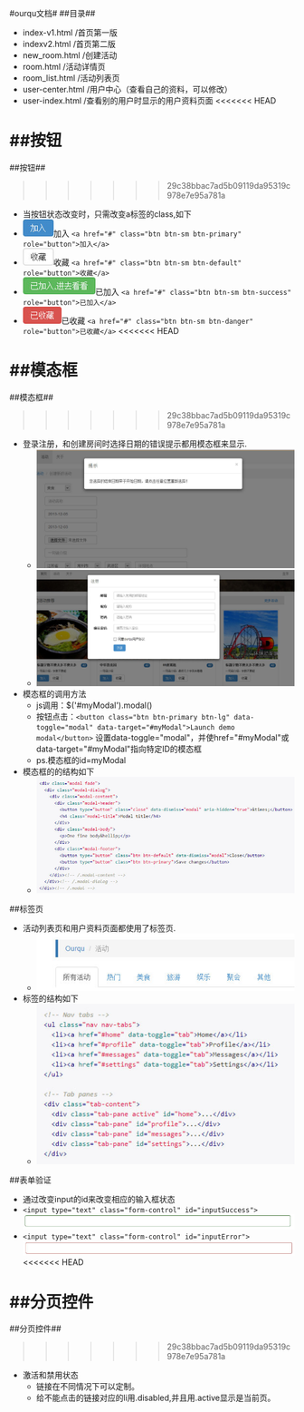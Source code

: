 #ourqu文档#
##目录##
* index-v1.html /首页第一版
* indexv2.html /首页第二版
* new_room.html /创建活动
* room.html /活动详情页
* room_list.html /活动列表页
* user-center.html /用户中心（查看自己的资料，可以修改）
* user-index.html /查看别的用户时显示的用户资料页面
<<<<<<< HEAD

##按钮
=======
##按钮##
>>>>>>> 29c38bbac7ad5b09119da95319c978e7e95a781a
* 当按钮状态改变时，只需改变a标签的class,如下
* ![Alt text](add.jpg)加入 `<a href="#" class="btn btn-sm btn-primary" role="button">加入</a>`
* ![Alt text](fav.jpg)收藏 `<a href="#" class="btn btn-sm btn-default" role="button">收藏</a>`
* ![Alt text](addd.jpg)已加入 `<a href="#" class="btn btn-sm btn-success" role="button">已加入</a>`
* ![Alt text](favd.jpg)已收藏 `<a href="#" class="btn btn-sm btn-danger" role="button">已收藏</a>`
<<<<<<< HEAD

##模态框
=======
##模态框##
>>>>>>> 29c38bbac7ad5b09119da95319c978e7e95a781a

* 登录注册，和创建房间时选择日期的错误提示都用模态框来显示.
    - ![Alt text](modal-1.jpg)
    - ![Alt text](modal-2.jpg)
* 模态框的调用方法
    - js调用：$('#myModal').modal()
    - 按钮点击：`<button class="btn btn-primary btn-lg" data-toggle="modal" data-target="#myModal">Launch demo modal</button>` 设置data-toggle="modal"，并使href="#myModal"或data-target="#myModal"指向特定ID的模态框
    - ps.模态框的id=myModal
* 模态框的的结构如下
    - ![Alt text](modal.jpg)

##标签页
* 活动列表页和用户资料页面都使用了标签页.
    - ![Alt text](tab-1.jpg)
* 标签的结构如下 
    - ![Alt text](tab.jpg)

##表单验证
* 通过改变input的id来改变相应的输入框状态
* `<input type="text" class="form-control" id="inputSuccess">`![Alt text](input-1.jpg)
* `<input type="text" class="form-control" id="inputError">`![Alt text](input-2.jpg)
<<<<<<< HEAD

##分页控件
=======
##分页控件##
>>>>>>> 29c38bbac7ad5b09119da95319c978e7e95a781a
* 激活和禁用状态
    - 链接在不同情况下可以定制。
    - 给不能点击的链接对应的li用.disabled,并且用.active显示是当前页。
